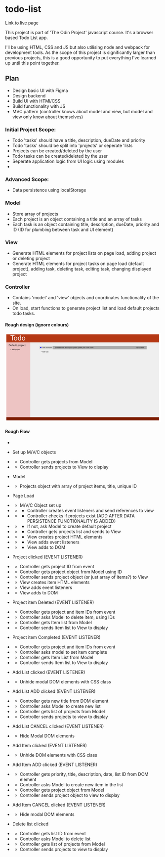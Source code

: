 # todo-list

[Link to live page](https://mattyjrae123.github.io/todo-list/)

This project is part of 'The Odin Project' javascript course. It's a browser based Todo List app. 

I'll be using HTML, CSS and JS but also utilising node and webpack for development tools. As the scope of this project is significantly larger than previous projects, this is a good opportunity to put everything I've learned up until this point together.

## Plan
- Design basic UI with Figma
- Design backend
- Build UI with HTMl/CSS
- Build functionality with JS
- MVC pattern (controller knows about model and view, but model and view only know about themselves)

### Initial Project Scope:
- Todo 'tasks' should have a title, description, dueDate and priority
- Todo 'tasks' should be split into 'projects' or seperate 'lists
- Projects can be created/deleted by the user
- Todo tasks can be created/deleted by the user
- Seperate application logic from UI logic using modules
- 

### Advanced Scope:
- Data persistence using localStorage

### Model
- Store array of projects
- Each project is an object containing a title and an array of tasks
-  Each task is an object containing title, description, dueDate, priority and ID (ID for plumbing between task and UI element)

### View
- Generate HTML elements for project lists on page load, adding project or deleting project
- Generate HTML elements for project tasks on page load (default project), adding task, deleting task, editing task, changing displayed project

### Controller
- Contains 'model' and 'view' objects and coordinates functionality of the site.
- On load, start functions to generate project list and load default projects todo tasks.

#### Rough design (ignore colours)

![Draft web page design](ui-design.png)

#### Rough Flow
-
- Set up M/V/C objects
- - Controller gets projects from Model
- - Controller sends projects to View to display

- Model
- - Projects object with array of project items, title, unique ID

- Page Load
- - M/V/C Object set up
- - - Controller creates event listeners and send references to view
- - - Controller checks if projects exist (ADD AFTER DATA PERSISTENCE FUNCTIONALITY IS ADDED)
- - - If not, ask Model to create default project
- - - Controller gets projects list and sends to View
- - - View creates project HTML elements
- - - View adds event listeners
- - - View adds to DOM

- Project clicked (EVENT LISTENER)
- - Controller gets project ID from event
- - Controller gets project object from Model using ID
- - Controller sends project object (or just array of items?) to View
- - View creates item HTML elements
- - View adds event listeners
- - View adds to DOM

- Project item Deleted (EVENT LISTENER)
- - Controller gets project and item IDs from event
- - Controller asks Model to delete item, using IDs
- - Controller gets Item list from Model
- - Controller sends Item list to View to display

- Project item Completed (EVENT LISTENER)
- - Controller gets project and item IDs from event
- - Controller asks model to set item complete
- - Controller gets Item List from Model
- - Controller sends Item list to View to display

- Add List clicked (EVENT LISTENER)
- - Unhide modal DOM elements with CSS class

- Add List ADD clicked (EVENT LISTENER)
- - Controller gets new title from DOM element
- - Controller asks Model to create new list
- - Controller gets list of projects from Model
- - Controller sends projects to view to display

- Add List CANCEL clicked (EVENT LISTENER)
- - Hide Modal DOM elements

- Add Item clicked (EVENT LISTENER)
- - Unhide DOM elements with CSS class

- Add Item ADD clicked (EVENT LISTENER)
- - Controller gets priority, title, description, date, list ID from DOM element
- - Controller asks Model to create new item in the list
- - Controller gets project object from Model
- - Controller sends project object to view to display

- Add Item CANCEL clicked (EVENT LISTENER)
- - Hide modal DOM elements

- Delete list clicked
- - Controller gets list ID from event
- - Controller asks Model to delete list
- - Controller gets list of projects from Model
- - Controller sends projects to view to display
